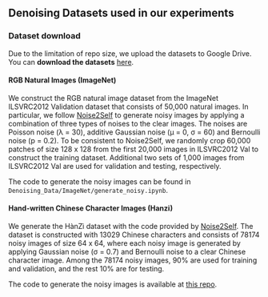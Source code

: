 Denoising Datasets used in our experiments
-----

### Dataset download
Due to the limitation of repo size, we upload the datasets to Google Drive. You can **download the datasets** [here](https://drive.google.com/file/d/1USSxcGvteWxtyZh4P3X3cBfxD2ZRieNX/view?usp=share_link).


#### RGB Natural Images (ImageNet)
We construct the RGB natural image dataset from the ImageNet ILSVRC2012 Validation dataset that consists of 50,000 natural images. In particular, we follow [Noise2Self](https://arxiv.org/abs/1901.11365) to generate noisy images by applying a combination of three types of noises to the clear images. The noises are Poisson noise (λ = 30), additive Gaussian noise (μ = 0, σ = 60) and Bernoulli noise (p = 0.2). To be consistent to Noise2Self, we randomly crop 60,000 patches of size 128 x 128 from the first 20,000 images in ILSVRC2012 Val to construct the training dataset. Additional two sets of 1,000 images from ILSVRC2012 Val are used for validation and testing, respectively.

The code to generate the noisy images can be found in `Denoising_Data/ImageNet/generate_noisy.ipynb`.

#### Hand-written Chinese Character Images (Hanzi)
We generate the HànZì dataset with the code provided by [Noise2Self](https://arxiv.org/abs/1901.11365). The dataset is constructed with 13029 Chinese characters and consists of 78174 noisy images of size 64 x 64, where each noisy image is generated by applying Gaussian noise (σ = 0.7) and Bernoulli noise to a clear Chinese character image. Among the 78174 noisy images, 90% are used for training and validation, and the rest 10% are for testing.

The code to generate the noisy images is available at [this repo](https://github.com/batson/hanzi).
